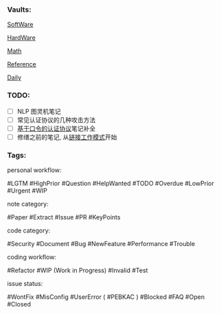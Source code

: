 ### Vaults:

[SoftWare](obsidian://open?vault=SoftWare)

[HardWare](obsidian://open?vault=HardWare)

[Math](obsidian://open?vault=Math)

[Reference](obsidian://open?vault=Reference)

[Daily](obsidian://open?vault=Daily)

### TODO:

- [ ] NLP 图灵机笔记
- [ ] 常见认证协议的几种攻击方法
- [ ] [基于口令的认证协议](密码学/安全协议/认证协议/基于口令的认证协议.md)笔记补全
- [ ] 修缮之前的笔记, 从[链接工作模式](密码学/分组密码/链接工作模式.md)开始

### Tags:

personal workflow:

 #LGTM #HighPrior #Question #HelpWanted #TODO #Overdue #LowPrior #Urgent #WIP 

note category:

 #Paper #Extract #Issue #PR #KeyPoints

code category:

 #Security #Document #Bug #NewFeature #Performance #Trouble

coding workflow:

 #Refactor #WIP (Work in Progress) #Invalid #Test
 
issue status:

 #WontFix #MisConfig #UserError ( #PEBKAC ) #Blocked #FAQ #Open #Closed
